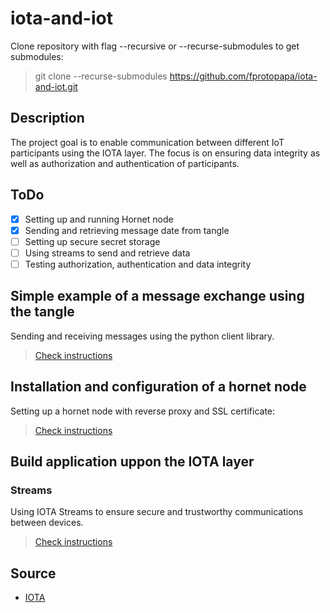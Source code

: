# iota-and-iot

Clone repository with flag --recursive or --recurse-submodules to get submodules:
>git clone --recurse-submodules https://github.com/fprotopapa/iota-and-iot.git

## Description

The project goal is  to enable communication between different IoT participants using the IOTA layer. 
The focus is on ensuring data integrity as well as authorization and authentication of participants. 

## ToDo

- [x] Setting up and running Hornet node
- [x] Sending and retrieving message date from tangle
- [ ] Setting up secure secret storage
- [ ] Using streams to send and retrieve data
- [ ] Testing authorization, authentication and data integrity

## Simple example of a message exchange using the tangle

Sending and receiving messages using the python client library.

>[Check instructions](iota-clients/python-client/)

## Installation and configuration of a hornet node

Setting up a hornet node with reverse proxy and SSL certificate:

 >[Check instructions](iota-nodes/hornet-node/)

## Build application uppon the IOTA layer

### Streams

Using IOTA Streams to ensure secure and trustworthy communications between devices.

>[Check instructions](iota-streams/)

## Source

* [IOTA](https://www.iota.org/)


